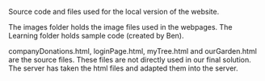 Source code and files used for the local version of the website.

The images folder holds the image files used in the webpages.
The Learning folder holds sample code (created by Ben).

companyDonations.html, loginPage.html, myTree.html and ourGarden.html are the source files.
These files are not directly used in our final solution. The server has taken the html files and adapted them into the server.
